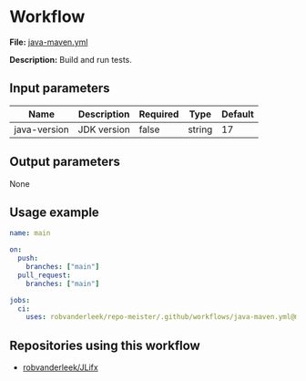 # Workflow

**File:** [java-maven.yml](https://github.com/robvanderleek/repo-meister/blob/main/.github/workflows/java-maven.yml)

**Description:** Build and run tests.

## Input parameters

| Name         | Description | Required | Type   | Default |
| ------------ | ----------- | -------- | ------ | ------- |
| java-version | JDK version | false    | string | 17      |

## Output parameters

None

## Usage example

```yaml
name: main

on:
  push:
    branches: ["main"]
  pull_request:
    branches: ["main"]

jobs:
  ci:
    uses: robvanderleek/repo-meister/.github/workflows/java-maven.yml@main
```

## Repositories using this workflow

- [robvanderleek/JLifx](https://github.com/robvanderleek/JLifx/blob/main/.github/workflows/main.yml)
